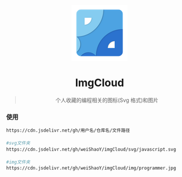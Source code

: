 <div align="center">
  <img src="https://raw.githubusercontent.com/Molunerfinn/test/master/picgo/New%20LOGO-150.png" alt="">
  <h1>ImgCloud</h1>
  <blockquote>
    个人收藏的编程相关的图标(Svg 格式)和图片
 </blockquote>
</div>

### 使用

```bash
https://cdn.jsdelivr.net/gh/用户名/仓库名/文件路径

#svg文件夹
https://cdn.jsdelivr.net/gh/weiShaoY/imgCloud/svg/javascript.svg

#img文件夹
https://cdn.jsdelivr.net/gh/weiShaoY/imgCloud/img/programmer.jpg
```

<div align="center">
  <img src="https://cdn.jsdelivr.net/gh/weiShaoY/imgCloud/svg/javascript.svg"   width="88" alt="">
</div>

<div align="center">
  <img src="https://cdn.jsdelivr.net/gh/weiShaoY/imgCloud/img/programmer.jpg" alt="">
</div>
